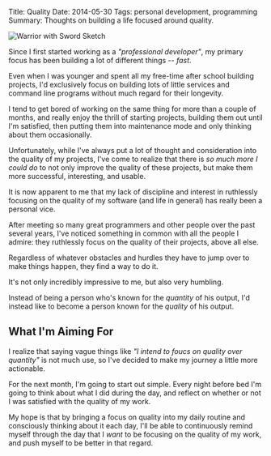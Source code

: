 Title: Quality
Date: 2014-05-30
Tags: personal development, programming
Summary:
    Thoughts on building a life focused around quality.


![Warrior with Sword Sketch][]


Since I first started working as a *"professional developer"*, my primary focus
has been building a lot of different things -- *fast*.

Even when I was younger and spent all my free-time after school building projects,
I'd exclusively focus on building lots of little services and command line
programs without much regard for their longevity.

I tend to get bored of working on the same thing for more than a couple of months,
and really enjoy the thrill of starting projects, building them out until I'm
satisfied, then putting them into maintenance mode and only thinking about them
occasionally.

Unfortunately, while I've always put a lot of thought and consideration into the
quality of my projects, I've come to realize that there is *so much more I could
do* to not only improve the quality of these projects, but make them more
successful, interesting, and usable.

It is now apparent to me that my lack of discipline and interest in ruthlessly
focusing on the quality of my software (and life in general) has really been a
personal vice.

After meeting so many great programmers and other people over the past several
years, I've noticed something in common with all the people I admire: they
ruthlessly focus on the quality of their projects, above all else.

Regardless of whatever obstacles and hurdles they have to jump over to make things
happen, they find a way to do it.

It's not only incredibly impressive to me, but also very humbling.

Instead of being a person who's known for the *quantity* of his output, I'd
instead like to become a person known for the *quality* of his output.


## What I'm Aiming For

I realize that saying vague things like *"I intend to foucs on quality over
quantity"* is not much use, so I've decided to make my journey a little more
actionable.

For the next month, I'm going to start out simple.  Every night before bed I'm
going to think about what I did during the day, and reflect on whether or not I
was satisfied with the quality of my work.

My hope is that by bringing a focus on quality into my daily routine and
consciously thinking about it each day, I'll be able to continuously remind
myself through the day that I *want* to be focusing on the quality of my work,
and push myself to be better in that regard.


  [Warrior with Sword Sketch]: {filename}/images/2014/warrior-with-sword-sketch.jpg "Warrior with Sword Sketch"
